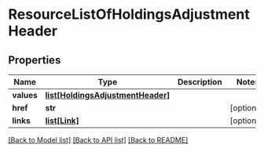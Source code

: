 # ResourceListOfHoldingsAdjustmentHeader

## Properties
Name | Type | Description | Notes
------------ | ------------- | ------------- | -------------
**values** | [**list[HoldingsAdjustmentHeader]**](HoldingsAdjustmentHeader.md) |  | 
**href** | **str** |  | [optional] 
**links** | [**list[Link]**](Link.md) |  | [optional] 

[[Back to Model list]](../README.md#documentation-for-models) [[Back to API list]](../README.md#documentation-for-api-endpoints) [[Back to README]](../README.md)


